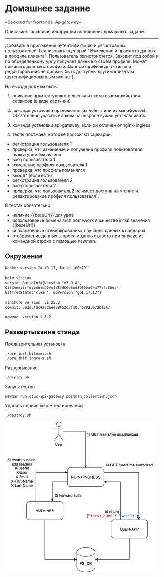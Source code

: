 # Домашнее задание
 «Backend for frontends. Apigateway»

Описание/Пошаговая инструкция выполнения домашнего задания:

---
Добавить в приложение аутентификацию и регистрацию пользователей.
Реализовать сценарий "Изменение и просмотр данных в профиле клиента".
Пользователь регистрируется. Заходит под собой и по определенному урлу получает данные о своем профиле. Может поменять данные в профиле. Данные профиля для чтения и редактирования не должны быть доступны другим клиентам (аутентифицированным или нет).

На выходе должны быть:
1. описание архитектурного решения и схема взаимодействия сервисов (в виде картинки)

2. команда установки приложения (из helm-а или из манифестов). Обязательно указать в каком namespace нужно устанавливать.
3. команда установки api-gateway, если он отличен от nginx-ingress.
4. тесты постмана, которые прогоняют сценарий:
- регистрация пользователя 1
- проверка, что изменение и получение профиля пользователя недоступно без логина
- вход пользователя 1
- изменение профиля пользователя 1
- проверка, что профиль поменялся
- выход* (если есть)
- регистрация пользователя 2
- вход пользователя 2
- проверка, что пользователь2 не имеет доступа на чтение и редактирование профиля пользователя1.

В тестах обязательно
- наличие {{baseUrl}} для урла
- использование домена arch.homework в качестве initial значения {{baseUrl}}
- использование сгенерированных случайно данных в сценарии
- отображение данных запроса и данных ответа при запуске из командной строки с помощью newman.


## Окружение
```
Docker version 20.10.17, build 100c701

helm version
version.BuildInfo{Version:"v3.9.4", GitCommit:"dbc6d8e20fe1d58d50e6ed30f09a04a77e4c68db", GitTreeState:"clean", GoVersion:"go1.17.13"}

minikube version: v1.25.2
commit: 362d5fdc0a3dbee389b3d3f1034e8023e72bd3a7

newman -version 5.3.2
```

## Развертывание стэнда


Предварительная установка
```bash
./pre_init_bitnami.sh
./pre_init_ingress.sh
```

Развертывание
```bash
./deploy.sh
```

Запуск тестов
```bash
newman run otus-api-gateway.postman_collection.json
```

Удалить сервис после тестирования:
```bash
./destroy.sh
```

![arch_diagram.png](./arch_diagram.png)
